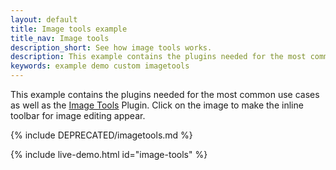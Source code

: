 ```yaml
---
layout: default
title: Image tools example
title_nav: Image tools
description_short: See how image tools works.
description: This example contains the plugins needed for the most common use cases, as well as the Image Tools Plugin. Clicking on the image will give you the inline toolbar for image editing.
keywords: example demo custom imagetools
---
```


This example contains the plugins needed for the most common use cases as well as the [Image Tools]({{site.baseurl}}/plugins/opensource/imagetools/) Plugin. Click on the image to make the inline toolbar for image editing appear.

{% include DEPRECATED/imagetools.md %}

{% include live-demo.html id="image-tools" %}
